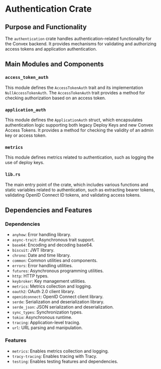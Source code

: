 # Authentication Crate

## Purpose and Functionality

The `authentication` crate handles authentication-related functionality for the Convex backend. It provides mechanisms for validating and authorizing access tokens and application authentication.

## Main Modules and Components

### `access_token_auth`
This module defines the `AccessTokenAuth` trait and its implementation `NullAccessTokenAuth`. The `AccessTokenAuth` trait provides a method for checking authorization based on an access token.

### `application_auth`
This module defines the `ApplicationAuth` struct, which encapsulates authentication logic supporting both legacy Deploy Keys and new Convex Access Tokens. It provides a method for checking the validity of an admin key or access token.

### `metrics`
This module defines metrics related to authentication, such as logging the use of deploy keys.

### `lib.rs`
The main entry point of the crate, which includes various functions and static variables related to authentication, such as extracting bearer tokens, validating OpenID Connect ID tokens, and validating access tokens.

## Dependencies and Features

### Dependencies
- `anyhow`: Error handling library.
- `async-trait`: Asynchronous trait support.
- `base64`: Encoding and decoding base64.
- `biscuit`: JWT library.
- `chrono`: Date and time library.
- `common`: Common utilities and components.
- `errors`: Error handling utilities.
- `futures`: Asynchronous programming utilities.
- `http`: HTTP types.
- `keybroker`: Key management utilities.
- `metrics`: Metrics collection and logging.
- `oauth2`: OAuth 2.0 client library.
- `openidconnect`: OpenID Connect client library.
- `serde`: Serialization and deserialization library.
- `serde_json`: JSON serialization and deserialization.
- `sync_types`: Synchronization types.
- `tokio`: Asynchronous runtime.
- `tracing`: Application-level tracing.
- `url`: URL parsing and manipulation.

### Features
- `metrics`: Enables metrics collection and logging.
- `tracy-tracing`: Enables tracing with Tracy.
- `testing`: Enables testing features and dependencies.
